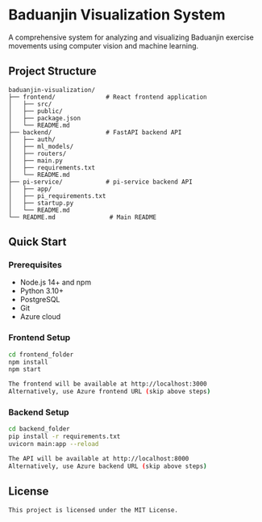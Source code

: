 # Baduanjin Visualization System

A comprehensive system for analyzing and visualizing Baduanjin exercise movements using computer vision and machine learning.

## Project Structure
```
baduanjin-visualization/
├── frontend/              # React frontend application
│   ├── src/
│   ├── public/
│   ├── package.json
│   └── README.md
├── backend/               # FastAPI backend API
│   ├── auth/
│   ├── ml_models/
│   ├── routers/
│   ├── main.py
│   ├── requirements.txt
│   └── README.md
├── pi-service/            # pi-service backend API
│   ├── app/
│   ├── pi_requirements.txt
│   ├── startup.py
│   └── README.md
└── README.md               # Main README
```
## Quick Start

### Prerequisites
- Node.js 14+ and npm
- Python 3.10+
- PostgreSQL
- Git
- Azure cloud

### Frontend Setup
```bash
cd frontend_folder
npm install
npm start

The frontend will be available at http://localhost:3000
Alternatively, use Azure frontend URL (skip above steps)
```
### Backend Setup
```bash
cd backend_folder
pip install -r requirements.txt
uvicorn main:app --reload

The API will be available at http://localhost:8000
Alternatively, use Azure backend URL (skip above steps)
```

## License
```bash
This project is licensed under the MIT License.
```
